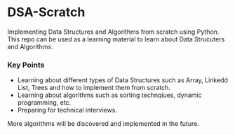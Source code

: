# DSA-Scratch
Implementing Data Structures and Algorithms from scratch using Python. This repo can be used as a learning material to learn about Data Strucuters and Algorithms.

### Key Points
- Learning about different types of Data Structures such as Array, Linkedd List, Trees and how to implement them from scratch.
- Learning about algorithms such as sorting technqiues, dynamic programming, etc.
- Preparing for technical interviews.

More algorithms will be discovered and implemented in the future.
